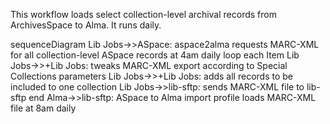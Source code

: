 This workflow loads select collection-level archival records from ArchivesSpace to Alma. It runs daily.

sequenceDiagram
Lib Jobs->>ASpace: aspace2alma requests MARC-XML for all collection-level ASpace records at 4am daily
loop each Item
  Lib Jobs->>+Lib Jobs: tweaks MARC-XML export according to Special Collections parameters
  Lib Jobs->>+Lib Jobs: adds all records to be included to one collection
  Lib Jobs->>lib-sftp: sends MARC-XML file to lib-sftp
end
Alma->>lib-sftp: ASpace to Alma import profile loads MARC-XML file at 8am daily